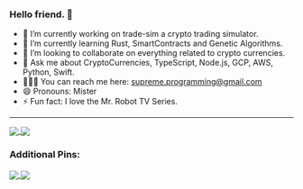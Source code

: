 ### Hello friend. 👋

- 🔭 I’m currently working on trade-sim a crypto trading simulator.
- 🌱 I’m currently learning Rust, SmartContracts and Genetic Algorithms.
- 👯 I’m looking to collaborate on everything related to crypto currencies.
- 💬 Ask me about CryptoCurrencies, TypeScript, Node.js, GCP, AWS, Python, Swift.
- 👨🏻‍💻 You can reach me here: supreme.programming@gmail.com
- 😄 Pronouns: Mister
- ⚡ Fun fact: I love the Mr. Robot TV Series.

---

<a href="https://github.com/MrRobot420/MrRobot420">
  <img align="center" src="https://github-readme-stats.vercel.app/api/top-langs/?username=MrRobot420&langs_count=8&layout=compact&theme=merko" />
</a>
<a href="https://github.com/MrRobot420/MrRobot420">
  <img align="center" src="https://github-readme-stats.vercel.app/api?username=MrRobot420&count_private=true&theme=merko&show_icons=true" />
</a>


### Additional Pins:

<a href="https://github.com/MrRobot420/boilerplate-ts-api-server">
  <img align="center" src="https://github-readme-stats.vercel.app/api/pin/?username=MrRobot420&repo=boilerplate-ts-api-server&theme=github_dark" />
</a>
<a href="https://github.com/MrRobot420/FanController">
  <img align="center" src="https://github-readme-stats.vercel.app/api/pin/?username=MrRobot420&repo=FanController&theme=github_dark" />
</a>
